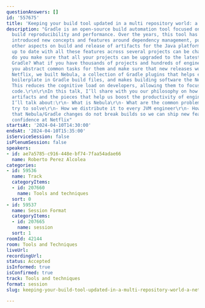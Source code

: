 ```yaml
---
questionAnswers: []
id: '557675'
title: 'Keeping your build tool updated in a multi repository world: a Netflix tale'
description: "Gradle is an open-source build automation tool focused on flexibility,
  build reproducibility and performance. Over the years, this tool has evolved and
  introduced new concepts and features around dependency management, publication and
  other aspects on build and release of artifacts for the Java platform.\r\n\r\nKeeping
  up to date with all these features across several projects can be challenging. How
  do you make sure that all your projects can be upgraded to the latest version of
  Gradle? What if you have thousands of projects and hundreds of engineers? How can
  you abstract common tasks for them and make sure that new releases work as expected?\r\n\r\nAt
  Netflix, we built Nebula, a collection of Gradle plugins that helps engineers remove
  boilerplate in Gradle build files, and makes building software the Netflix way easy.
  This reduces the cognitive load on developers, allowing them to focus on writing
  code.\r\n\r\nIn this talk, I’ll share with you our philosophy on how to build JVM
  artifacts and the pieces that help us boost the productivity of engineers at Netflix.
  I’ll talk about:\r\n- What is Nebula\r\n- What are the common problems we face and
  try to solve\r\n- How we distribute it to every JVM engineer\r\n- How we ensure
  that Nebula/Gradle changes do not break builds so we can ship new features with
  confidence at Netflix"
startsAt: '2024-04-10T14:30:00'
endsAt: '2024-04-10T15:35:00'
isServiceSession: false
isPlenumSession: false
speakers:
- id: ae7a5785-c916-448e-bf74-7faa54adae66
  name: Roberto Perez Alcolea
categories:
- id: 59536
  name: Track
  categoryItems:
  - id: 207660
    name: Tools and techniques
  sort: 0
- id: 59537
  name: Session Format
  categoryItems:
  - id: 207665
    name: session
  sort: 1
roomId: 42144
room: Tools and Techniques
liveUrl: 
recordingUrl: 
status: Accepted
isInformed: true
isConfirmed: true
track: Tools and techniques
format: session
slug: keeping-your-build-tool-updated-in-a-multi-repository-world-a-netflix-tale

---
```

